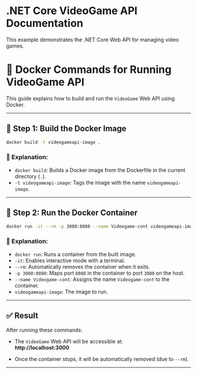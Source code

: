 # .NET Core VideoGame API Documentation

This example demonstrates the .NET Core Web API for managing video games.

# 🐳 Docker Commands for Running VideoGame API

This guide explains how to build and run the `VideoGame` Web API using Docker.

---

## 🔨 Step 1: Build the Docker Image

```bash
docker build -t videogameapi-image .
```

### 📘 Explanation:
- `docker build`: Builds a Docker image from the Dockerfile in the current directory (`.`).
- `-t videogameapi-image`: Tags the image with the name `videogameapi-image`.

---

## 🚀 Step 2: Run the Docker Container

```bash
docker run -it --rm -p 3000:8080 --name Videogame-cont videogameapi-image
```

### 📘 Explanation:
- `docker run`: Runs a container from the built image.
- `-it`: Enables interactive mode with a terminal.
- `--rm`: Automatically removes the container when it exits.
- `-p 3000:8080`: Maps port `8080` in the container to port `3000` on the host.
- `--name Videogame-cont`: Assigns the name `Videogame-cont` to the container.
- `videogameapi-image`: The image to run.

---

## ✅ Result

After running these commands:

- The `VideoGame` Web API will be accessible at:  
  **http://localhost:3000**

- Once the container stops, it will be automatically removed (due to `--rm`).

---